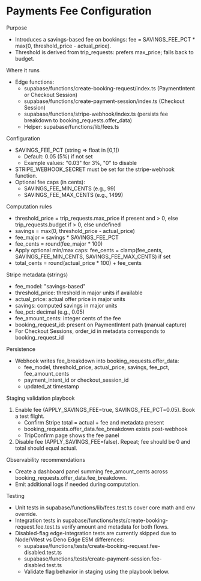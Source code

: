# Payments Fee Configuration

Purpose
- Introduces a savings-based fee on bookings: fee = SAVINGS_FEE_PCT * max(0, threshold_price - actual_price).
- Threshold is derived from trip_requests: prefers max_price; falls back to budget.

Where it runs
- Edge functions:
  - supabase/functions/create-booking-request/index.ts (PaymentIntent or Checkout Session)
  - supabase/functions/create-payment-session/index.ts (Checkout Session)
  - supabase/functions/stripe-webhook/index.ts (persists fee breakdown to booking_requests.offer_data)
  - Helper: supabase/functions/lib/fees.ts

Configuration
- SAVINGS_FEE_PCT (string => float in [0,1])
  - Default: 0.05 (5%) if not set
  - Example values: "0.03" for 3%, "0" to disable
- STRIPE_WEBHOOK_SECRET must be set for the stripe-webhook function.
- Optional fee caps (in cents):
  - SAVINGS_FEE_MIN_CENTS (e.g., 99)
  - SAVINGS_FEE_MAX_CENTS (e.g., 1499)

Computation rules
- threshold_price = trip_requests.max_price if present and > 0, else trip_requests.budget if > 0, else undefined
- savings = max(0, threshold_price - actual_price)
- fee_major = savings * SAVINGS_FEE_PCT
- fee_cents = round(fee_major * 100)
- Apply optional min/max caps: fee_cents = clamp(fee_cents, SAVINGS_FEE_MIN_CENTS, SAVINGS_FEE_MAX_CENTS) if set
- total_cents = round(actual_price * 100) + fee_cents

Stripe metadata (strings)
- fee_model: "savings-based"
- threshold_price: threshold in major units if available
- actual_price: actual offer price in major units
- savings: computed savings in major units
- fee_pct: decimal (e.g., 0.05)
- fee_amount_cents: integer cents of the fee
- booking_request_id: present on PaymentIntent path (manual capture)
- For Checkout Sessions, order_id in metadata corresponds to booking_request_id

Persistence
- Webhook writes fee_breakdown into booking_requests.offer_data:
  - fee_model, threshold_price, actual_price, savings, fee_pct, fee_amount_cents
  - payment_intent_id or checkout_session_id
  - updated_at timestamp

Staging validation playbook
1) Enable fee (APPLY_SAVINGS_FEE=true, SAVINGS_FEE_PCT=0.05). Book a test flight.
   - Confirm Stripe total = actual + fee and metadata present
   - booking_requests.offer_data.fee_breakdown exists post-webhook
   - TripConfirm page shows the fee panel
2) Disable fee (APPLY_SAVINGS_FEE=false). Repeat; fee should be 0 and total should equal actual.

Observability recommendations
- Create a dashboard panel summing fee_amount_cents across booking_requests.offer_data.fee_breakdown.
- Emit additional logs if needed during computation.

Testing
- Unit tests in supabase/functions/lib/fees.test.ts cover core math and env override.
- Integration tests in supabase/functions/tests/create-booking-request.fee.test.ts verify amount and metadata for both flows.
- Disabled-flag edge-integration tests are currently skipped due to Node/Vitest vs Deno Edge ESM differences:
  - supabase/functions/tests/create-booking-request.fee-disabled.test.ts
  - supabase/functions/tests/create-payment-session.fee-disabled.test.ts
  - Validate flag behavior in staging using the playbook below.

